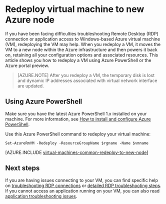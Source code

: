 <properties
    pageTitle="Redeploy Windows virtual machines | Azure"
    description="Describes how to redeploy Windows virtual machines to mitigate RDP connection issues."
    services="virtual-machines-windows"
    documentationcenter="virtual-machines"
    author="iainfoulds"
    manager="timlt"
    tags="azure-resource-manager,top-support-issue" />
<tags
    ms.assetid="0ee456ee-4595-4a14-8916-72c9110fc8bd"
    ms.service="virtual-machines-windows"
    ms.devlang="na"
    ms.topic="support-article"
    ms.tgt_pltfrm="vm-windows"
    ms.workload="infrastructure"
    ms.date="09/19/2016"
    wacn.date=""
    ms.author="iainfou" />

# Redeploy virtual machine to new Azure node
If you have been facing difficulties troubleshooting Remote Desktop (RDP) connection or application access to Windows-based Azure virtual machine (VM), redeploying the VM may help. When you redeploy a VM, it moves the VM to a new node within the Azure infrastructure and then powers it back on, retaining all your configuration options and associated resources. This article shows you how to redeploy a VM using Azure PowerShell or the Azure portal preview.

> [AZURE.NOTE]
> After you redeploy a VM, the temporary disk is lost and dynamic IP addresses associated with virtual network interface are updated. 
> 
> 

## Using Azure PowerShell
Make sure you have the latest Azure PowerShell 1.x installed on your machine. For more information, see [How to install and configure Azure PowerShell](/documentation/articles/powershell-install-configure/).

Use this Azure PowerShell command to redeploy your virtual machine:

    Set-AzureRmVM -Redeploy -ResourceGroupName $rgname -Name $vmname 


[AZURE.INCLUDE [virtual-machines-common-redeploy-to-new-node](../../includes/virtual-machines-common-redeploy-to-new-node.md)]

## Next steps
If you are having issues connecting to your VM, you can find specific help on [troubleshooting RDP connections](/documentation/articles/virtual-machines-windows-troubleshoot-rdp-connection/) or [detailed RDP troubleshooting steps](/documentation/articles/virtual-machines-windows-detailed-troubleshoot-rdp/). If you cannot access an application running on your VM, you can also read [application troubleshooting issues](/documentation/articles/virtual-machines-windows-troubleshoot-app-connection/).

